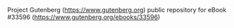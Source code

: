 Project Gutenberg (https://www.gutenberg.org) public repository for eBook #33596 (https://www.gutenberg.org/ebooks/33596)
